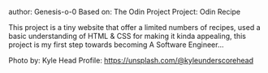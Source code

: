author: Genesis-o-0
Based on: The Odin Project
Project: Odin Recipe

This project is a tiny website that offer a limited
numbers of recipes, used a basic understanding of
HTML & CSS for making it kinda appealing, this project
is my first step towards becoming A Software Engineer...




Photo by: Kyle Head
Profile: https://unsplash.com/@kyleunderscorehead
